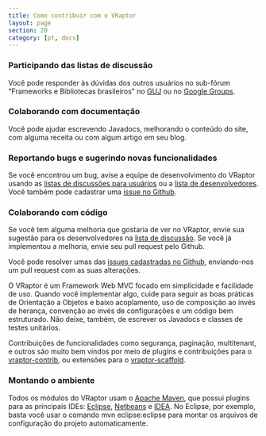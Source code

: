 ```yaml
---
title: Como contribuir com o VRaptor
layout: page
section: 20
category: [pt, docs]
---
```



<h3>Participando das listas de discussão</h3>

Você pode responder às dúvidas dos outros usuários no sub-fórum "Frameworks e Bibliotecas brasileiros" no <a href="http://guj.com.br/forums/show/23.java">GUJ</a> ou no <a href="http://groups.google.com/group/caelum-vraptor">Google Groups</a>.


<h3>Colaborando com documentação</h3>

Você pode ajudar escrevendo Javadocs, melhorando o conteúdo do site, com alguma receita ou com algum artigo em seu blog.


<h3>Reportando bugs e sugerindo novas funcionalidades</h3>

Se você encontrou um bug, avise a equipe de desenvolvimento do VRaptor usando as <a href="http://groups.google.com/group/caelum-vraptor">listas de discussões para usuários</a> ou a <a href="http://groups.google.com/group/caelum-vraptor-dev">lista de desenvolvedores</a>. Você também pode cadastrar uma <a href="http://github.com/caelum/vraptor/issues">issue no Github</a>.


<h3>Colaborando com código</h3>

Se você tem alguma melhoria que gostaria de ver no VRaptor, envie sua sugestão para os desenvolvedores na <a href="http://groups.google.com/group/caelum-vraptor-dev">lista de discussão</a>. Se você já implementou a melhoria, envie seu pull request pelo Github.

Você pode resolver umas das <a href="http://github.com/caelum/vraptor/issues">issues cadastradas no Github</a>, enviando-nos um pull request com as suas alterações.

O VRaptor é um Framework Web MVC focado em simplicidade e facilidade de uso. Quando você implementar algo, cuide para seguir as boas práticas de Orientação a Objetos e baixo acoplamento, uso de composição ao invés de herança, convenção ao invés de configurações e um código bem estruturado. Não deixe, também, de escrever os Javadocs e classes de testes unitários.

Contribuições de funcionalidades como segurança, paginação, multitenant, e outros são muito bem vindos por meio de plugins e contribuições para o <a href="http://github.com/caelum/vraptor-contrib">vraptor-contrib</a>, ou extensões para o <a href="https://github.com/caelum/vraptor-scaffold">vraptor-scaffold</a>.

<h3>Montando o ambiente</h3>

Todos os módulos do VRaptor usam o <a href="https://maven.apache.org/">Apache Maven</a>, que possui plugins para as principais IDEs: <a href="https://maven.apache.org/plugins/maven-eclipse-plugin/">Eclipse</a>, <a href="http://wiki.netbeans.org/Maven">Netbeans</a> e <a href="https://maven.apache.org/plugins/maven-idea-plugin/">IDEA</a>. No Eclipse, por exemplo, basta você usar o comando mvn eclipse:eclipse para montar os arquivos de configuração do projeto automaticamente.
